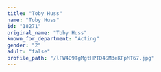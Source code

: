 ```yaml
---
title: "Toby Huss"
name: "Toby Huss"
id: "18271"
original_name: "Toby Huss"
known_for_department: "Acting"
gender: "2"
adult: "false"
profile_path: "/lFW4D9TgMgtHPTD4SM3eKFpMT67.jpg"
---
```

